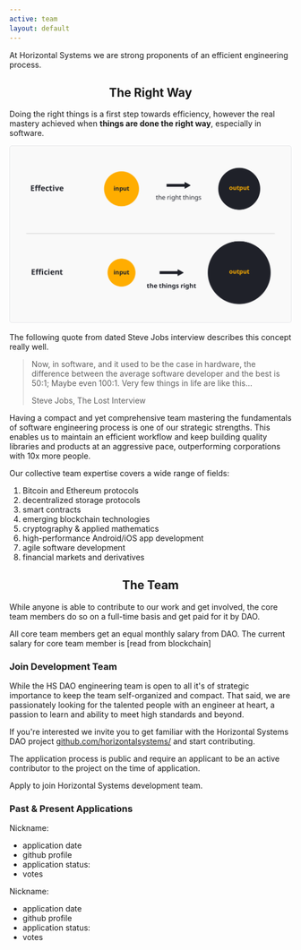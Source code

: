 ```yaml
---
active: team
layout: default
---
```


At Horizontal Systems we are strong proponents of an efficient engineering process.

<h2><center>The Right Way</center></h2>

Doing the right things is a first step towards efficiency, however the real mastery achieved when **things are done the right way**, especially in software. 

![Doing Things Right](/assets/images/efficient.png)

The following quote from dated Steve Jobs interview describes this concept really well.

>Now, in software, and it used to be the case in hardware, the difference between the average software developer and the best is 50:1; Maybe even 100:1. Very few things in life are like this...
>
>Steve Jobs, The Lost Interview

Having a compact and yet comprehensive team mastering the fundamentals of software engineering process is one of our strategic strengths. This enables us to maintain an efficient workflow and keep building quality libraries and products at an aggressive pace, outperforming corporations with 10x more people.

Our collective team expertise covers a wide range of fields:

1. Bitcoin and Ethereum protocols
2. decentralized storage protocols
3. smart contracts 
4. emerging blockchain technologies
5. cryptography & applied mathematics
6. high-performance Android/iOS app development
7. agile software development
8. financial markets and derivatives


<h2><center>The Team</center></h2>

While anyone is able to contribute to our work and get involved, the core team members do so on a full-time basis and get paid for it by DAO.

[//]: # (Team Members List)

All core team members get an equal monthly salary from DAO. The current salary for core team member is [read from blockchain]


### Join Development Team

While the HS DAO engineering team is open to all it's of strategic importance to keep the team self-organized and compact. That said, we are passionately looking for the talented people with an engineer at heart, a passion to learn and ability to meet high standards and beyond. 

If you're interested we invite you to get familiar with the Horizontal Systems DAO project [github.com/horizontalsystems/](https://github.com/horizontalsystems/) and start contributing. 

The application process is public and require an applicant to be an active contributor to the project on the time of application.

Apply to join Horizontal Systems development team.

[//]: # (link to a smart contract with apply function. The contract should keep track of all past applications and list them below)


### Past & Present Applications

Nickname: 

- application date
- github profile
- application status:
- votes

Nickname: 

- application date
- github profile
- application status:
- votes

<br/><br/>
